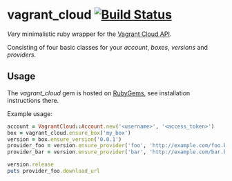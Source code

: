 vagrant_cloud [![Build Status](https://travis-ci.org/cargomedia/vagrant_cloud.svg)](https://travis-ci.org/cargomedia/vagrant_cloud)
=============

*Very* minimalistic ruby wrapper for the [Vagrant Cloud API](https://atlas.hashicorp.com/docs).

Consisting of four basic classes for your *account*, *boxes*, *versions* and *providers*.

Usage
-----
The *vagrant_cloud* gem is hosted on [RubyGems](https://rubygems.org/gems/vagrant_cloud), see installation instructions there.

Example usage:
```ruby
account = VagrantCloud::Account.new('<username>', '<access_token>')
box = vagrant_cloud.ensure_box('my_box')
version = box.ensure_version('0.0.1')
provider_foo = version.ensure_provider('foo', 'http://example.com/foo.box')
provider_bar = version.ensure_provider('bar', 'http://example.com/bar.box')

version.release
puts provider_foo.download_url
```

